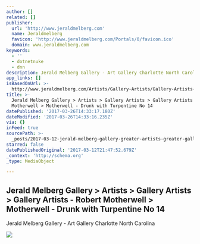 ```yaml
---
author: []
related: []
publisher:
  url: 'http://www.jeraldmelberg.com'
  name: Jeraldmelberg
  favicon: 'http://www.jeraldmelberg.com/Portals/0/favicon.ico'
  domain: www.jeraldmelberg.com
keywords:
  - ''
  - dotnetnuke
  - dnn
description: Jerald Melberg Gallery - Art Gallery Charlotte North Carolina
app_links: []
isBasedOnUrl: >-
  http://www.jeraldmelberg.com/Artists/Gallery-Artists/Gallery-Artists-Robert-Motherwell/Motherwell-Drunk-with-Turpentine-No-14
title: >-
  Jerald Melberg Gallery > Artists > Gallery Artists > Gallery Artists - Robert
  Motherwell > Motherwell - Drunk with Turpentine No 14
datePublished: '2017-03-26T14:33:17.180Z'
dateModified: '2017-03-26T14:33:16.235Z'
via: {}
inFeed: true
sourcePath: >-
  _posts/2017-03-12-jerald-melberg-gallery-greater-artists-greater-gallery-artists-greater-gallery.md
starred: false
datePublishedOriginal: '2017-03-12T21:47:52.679Z'
_context: 'http://schema.org'
_type: MediaObject

---
```

<article style=""><h1>Jerald Melberg Gallery &gt; Artists &gt; Gallery Artists &gt; Gallery Artists - Robert Motherwell &gt; Motherwell - Drunk with Turpentine No 14</h1><p>Jerald Melberg Gallery - Art Gallery Charlotte North Carolina</p><img src="http://www.jeraldmelberg.com/Portals/0/Motherwell/DRUNK%20WITH%20TURPENTINE%20NO%2014%20%201979%20%2019x15%20%20W551.jpg" /></article>